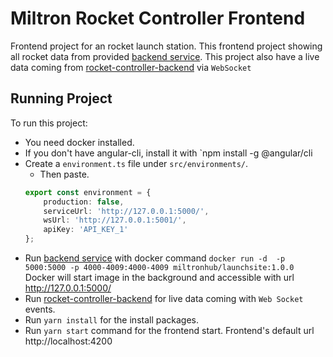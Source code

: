 # Miltron Rocket Controller Frontend

Frontend project for an rocket launch station. This frontend project showing all rocket data from provided [backend service]. This project also have a live data coming from [rocket-controller-backend] via `WebSocket` 
## Running Project
To run this project:
* You need docker installed.
* If you don't have angular-cli, install it with `npm install -g @angular/cli
* Create a `environment.ts` file under `src/environments/`.
    - Then paste.
    ```typescript
    export const environment = {
        production: false,
        serviceUrl: 'http://127.0.0.1:5000/',
        wsUrl: 'http://127.0.0.1:5001/',
        apiKey: 'API_KEY_1'
    };
    ```
* Run [backend service] with docker command `docker run -d  -p 5000:5000 -p 4000-4009:4000-4009 miltronhub/launchsite:1.0.0` Docker will start image in the background and accessible with url http://127.0.0.1:5000/
* Run [rocket-controller-backend](https://github.com/AliHadiOzturk/rocket-control-backend#running-project) for live data coming with `Web Socket` events.
* Run `yarn install` for the install packages.
* Run `yarn start` command for the frontend start. Frontend's default url http://localhost:4200
 


[backend service]:https://hub.docker.com/r/miltronhub/launchsite
[rocket-controller-backend]:https://github.com/AliHadiOzturk/rocket-control-backend